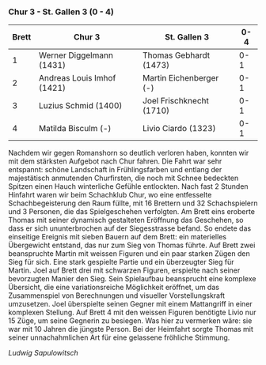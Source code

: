 ### Chur 3 - St. Gallen 3 (0 - 4)

| Brett | Chur 3                     | St. Gallen 3             | 0-4 |
|-------|----------------------------|--------------------------|-----|
| 1     | Werner Diggelmann (1431)   | Thomas Gebhardt (1473)   | 0-1 |
| 2     | Andreas Louis Imhof (1421) | Martin Eichenberger (-)  | 0-1 |
| 3     | Luzius Schmid (1400)       | Joel Frischknecht (1710) | 0-1 |
| 4     | Matilda Bisculm (-)        | Livio Ciardo (1323)      | 0-1 |

Nachdem wir gegen Romanshorn so deutlich verloren haben, konnten wir mit dem stärksten Aufgebot nach Chur fahren. Die
Fahrt war sehr entspannt: schöne Landschaft in Frühlingsfarben und entlang der majestätisch anmutenden Churfirsten, die
noch mit Schnee bedeckten Spitzen einen Hauch winterliche Gefühle entlockten. Nach fast 2 Stunden Hinfahrt waren wir
beim Schachklub Chur, wo eine entfesselte Schachbegeisterung den Raum füllte, mit 16 Brettern und 32 Schachspielern und
3 Personen, die das Spielgeschehen verfolgten. Am Brett eins eroberte Thomas mit seiner dynamisch gestalteten Eröffnung
das Geschehen, so dass er sich ununterbrochen auf der Siegesstrasse befand. So endete das einseitige Ereignis mit sieben
Bauern auf dem Brett: ein materielles Übergewicht entstand, das nur zum Sieg von Thomas führte. Auf Brett zwei
beanspruchte Martin mit weissen Figuren und ein paar starken Zügen den Sieg für sich. Eine stark gespielte Partie und
ein überzeugter Sieg für Martin. Joel auf Brett drei mit schwarzen Figuren, erspielte nach seiner bevorzugten Manier den
Sieg. Sein Spielaufbau beansprucht eine komplexe Übersicht, die eine variationsreiche Möglichkeit eröffnet, um das
Zusammenspiel von Berechnungen und visueller Vorstellungskraft umzusetzen. Joel überspielte seinen Gegner mit einem
Mattangriff in einer komplexen Stellung. Auf Brett 4 mit den weissen Figuren benötigte Livio nur 15 Züge, um seine
Gegnerin zu besiegen. Was hier zu vermerken wäre: sie war mit 10 Jahren die jüngste Person.
Bei der Heimfahrt sorgte Thomas mit seiner unnachahmlichen Art für eine gelassene fröhliche Stimmung.

_Ludwig Sapulowitsch_
